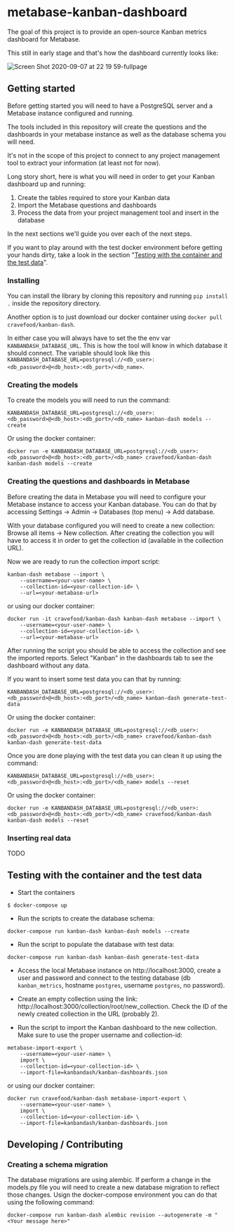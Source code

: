 # metabase-kanban-dashboard

The goal of this project is to provide an open-source Kanban metrics dashboard for Metabase.

This still in early stage and that's how the dashboard currently looks like:

![Screen Shot 2020-09-07 at 22 19 59-fullpage](https://user-images.githubusercontent.com/33388/92423867-fbac2380-f158-11ea-9e07-7b5c5d83a9db.png)

## Getting started

Before getting started you will need to have a PostgreSQL server and a Metabase instance configured and running.

The tools included in this repository will create the questions and the dashboards in your metabase instance as well as the database schema you will need.

It's not in the scope of this project to connect to any project management tool to extract your information (at least not for now).

Long story short, here is what you will need in order to get your Kanban dashboard up and running:

1. Create the tables required to store your Kanban data
1. Import the Metabase questions and dashboards
1. Process the data from your project management tool and insert in the database

In the next sections we'll guide you over each of the next steps.

If you want to play around with the test docker environment before getting your hands dirty, take a look in the section "[Testing with the container and the test data](#testing-with-the-container-and-the-test-data)".


### Installing

You can install the library by cloning this repository and running `pip install .` inside the repository directory.

Another option is to just download our docker container using `docker pull cravefood/kanban-dash`.

In either case you will always have to set the the env var `KANBANDASH_DATABASE_URL`. This is how the tool will know in which database it should connect. The variable should look like this `KANBANDASH_DATABASE_URL=postgresql://<db_user>:<db_password>@<db_host>:<db_port>/<db_name>`.


### Creating the models

To create the models you will need to run the command:

```
KANBANDASH_DATABASE_URL=postgresql://<db_user>:<db_password>@<db_host>:<db_port>/<db_name> kanban-dash models --create
```

Or using the docker container:

```
docker run -e KANBANDASH_DATABASE_URL=postgresql://<db_user>:<db_password>@<db_host>:<db_port>/<db_name> cravefood/kanban-dash kanban-dash models --create
```


### Creating the questions and dashboards in Metabase

Before creating the data in Metabase you will need to configure your Metabase instance to access your Kanban database. You can do that by accessing Settings -> Admin -> Databases (top menu) -> Add database.

With your database configured you will need to create a new collection: Browse all items -> New collection.
After creating the collection you will have to access it in order to get the collection id (available in the collection URL).

Now we are ready to run the collection import script:

```
kanban-dash metabase --import \
    --username=<your-user-name> \
    --collection-id=<your-collection-id> \
    --url=<your-metabase-url>
```

or using our docker container:

```
docker run -it cravefood/kanban-dash kanban-dash metabase --import \
    --username=<your-user-name> \
    --collection-id=<your-collection-id> \
    --url=<your-metabase-url>
```


After running the script you should be able to access the collection and see the imported reports. Select "Kanban" in the dashboards tab to see the dashboard without any data.

If you want to insert some test data you can that by running:

```
KANBANDASH_DATABASE_URL=postgresql://<db_user>:<db_password>@<db_host>:<db_port>/<db_name> kanban-dash generate-test-data
```

Or using the docker container:

```
docker run -e KANBANDASH_DATABASE_URL=postgresql://<db_user>:<db_password>@<db_host>:<db_port>/<db_name> cravefood/kanban-dash kanban-dash generate-test-data
```


Once you are done playing with the test data you can clean it up using the command:

```
KANBANDASH_DATABASE_URL=postgresql://<db_user>:<db_password>@<db_host>:<db_port>/<db_name> models --reset
```

Or using the docker container:

```
docker run -e KANBANDASH_DATABASE_URL=postgresql://<db_user>:<db_password>@<db_host>:<db_port>/<db_name> cravefood/kanban-dash kanban-dash models --reset
```

### Inserting real data

TODO


## Testing with the container and the test data

* Start the containers
```
$ docker-compose up
```

* Run the scripts to create the database schema:
```
docker-compose run kanban-dash kanban-dash models --create
```

* Run the script to populate the database with test data:
```
docker-compose run kanban-dash kanban-dash generate-test-data
```

* Access the local Metabase instance on http://localhost:3000, create a user and password and connect to the testing database (db `kanban_metrics`, hostname `postgres`, username `postgres`, no password).

* Create an empty collection using the link: http://localhost:3000/collection/root/new_collection. Check the ID of the newly created collection in the URL (probably 2).

* Run the script to import the Kanban dashboard to the new collection. Make sure to use the proper username and collection-id:
```
metabase-import-export \
    --username=<your-user-name> \
    import \
    --collection-id=<your-collection-id> \
    --import-file=kanbandash/kanban-dashboards.json
```

or using our docker container:

```
docker run cravefood/kanban-dash metabase-import-export \
    --username=<your-user-name> \
    import \
    --collection-id=<your-collection-id> \
    --import-file=kanbandash/kanban-dashboards.json
```


## Developing / Contributing

### Creating a schema migration

The database migrations are using alembic. If perform a change in the models.py file you will need to create a new database migration to reflect those changes. Usign the docker-compose environment you can do that using the following command:

```
docker-compose run kanban-dash alembic revision --autogenerate -m "<Your message here>"
```

